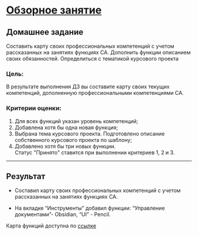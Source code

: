 # [Обзорное занятие](https://otus.ru/learning/187922/#)



## Домашнее задание

Составить карту своих профессиональных компетенций с учетом рассказанных на занятиях функциях СА. Дополнить функции описанием своих обязанностей. Определиться с тематикой курсового проекта

### Цель:

В результате выполнения ДЗ вы составите карту своих текущих компетенций, дополненную профессиональными компетенциями СА.

### Критерии оценки:

1.  Для всех функций указан уровень компетенций;
2.  Добавлена хотя бы одна новая функция;
3.  Выбрана тема курсового проекта. Подготовлено описание собственного курсового проекта по шаблону;
4.  Добавлено хотя бы три новых функции.  
    Статус "Принято" ставится при выполнении критериев 1, 2 и 3.

---

## Результат
-   Составил карту своих профессиональных компетенций с учетом рассказанных на занятиях функциях СА.
    
-   На вкладке “Инструменты” добавил функции: “Управление документами”- Obsidian, “UI” - Pencil.

Карта функций доступна по [ссылке](https://docs.google.com/spreadsheets/d/e/2PACX-1vS9qW0lpno8y84JmvxvfjQ435vozhB9rYB291BvRRQtZAqKuolmJzXKoC-lL-tsigiwJJavfeNEnicE/pubhtml)
